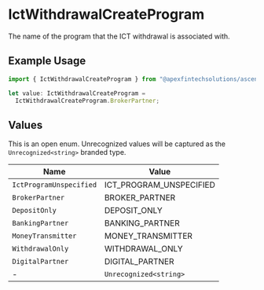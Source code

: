 # IctWithdrawalCreateProgram

The name of the program that the ICT withdrawal is associated with.

## Example Usage

```typescript
import { IctWithdrawalCreateProgram } from "@apexfintechsolutions/ascend-sdk/models/components";

let value: IctWithdrawalCreateProgram =
  IctWithdrawalCreateProgram.BrokerPartner;
```

## Values

This is an open enum. Unrecognized values will be captured as the `Unrecognized<string>` branded type.

| Name                    | Value                   |
| ----------------------- | ----------------------- |
| `IctProgramUnspecified` | ICT_PROGRAM_UNSPECIFIED |
| `BrokerPartner`         | BROKER_PARTNER          |
| `DepositOnly`           | DEPOSIT_ONLY            |
| `BankingPartner`        | BANKING_PARTNER         |
| `MoneyTransmitter`      | MONEY_TRANSMITTER       |
| `WithdrawalOnly`        | WITHDRAWAL_ONLY         |
| `DigitalPartner`        | DIGITAL_PARTNER         |
| -                       | `Unrecognized<string>`  |